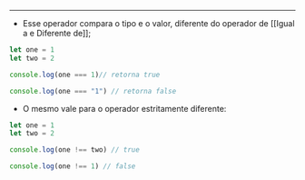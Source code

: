 ___
- Esse operador compara o tipo e o valor, diferente do operador de [[Igual a e Diferente de]];
```js
let one = 1
let two = 2

console.log(one === 1)// retorna true

console.log(one === "1") // retorna false
```
- O mesmo vale para o operador estritamente diferente:
```js
let one = 1
let two = 2

console.log(one !== two) // true

console.log(one !== 1) // false
```
